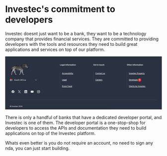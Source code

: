 # Investec's commitment to developers

Investec doesnt just want to be a bank, they want to be a technology company that provides financial services. They are committed to providing developers with the tools and resources they need to build great applications and services on top of our platform.

![Investec front page footer showing Developer link](./footer.png)

There is only a handful of banks that have a dedicated developer portal, and Investec is one of them. The developer portal is a one-stop-shop for developers to access the APIs and documentation they need to build applications on top of the Investec platform.

Whats even better is you do not require an account, no need to sign any nda, you can just start building.